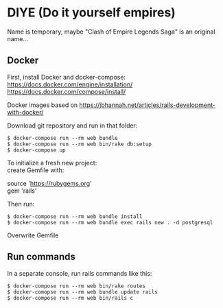 # DIYE (Do it yourself empires)  

Name is temporary, maybe "Clash of Empire Legends Saga" is an original name...  


## Docker  

First, install Docker and docker-compose:  
https://docs.docker.com/engine/installation/  
https://docs.docker.com/compose/install/  

Docker images based on https://jbhannah.net/articles/rails-development-with-docker/  

Download git repository and run in that folder:  
```
$ docker-compose run --rm web bundle  
$ docker-compose run --rm web bin/rake db:setup  
$ docker-compose up  
```

To initialize a fresh new project:  
create Gemfile with:  

source 'https://rubygems.org'  
gem 'rails'  


Then run:  
```
$ docker-compose run --rm web bundle install  
$ docker-compose run --rm web bundle exec rails new . -d postgresql  
```
Overwrite Gemfile  


## Run commands  

In a separate console, run rails commands like this:  
```
$ docker-compose run --rm web bin/rake routes  
$ docker-comopse run --rm web bundle update rails  
$ docker-compose run --rm web bin/rails c  
```